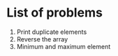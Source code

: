 # List of problems

1. Print duplicate elements
2. Reverse the array
3. Minimum and maximum element
